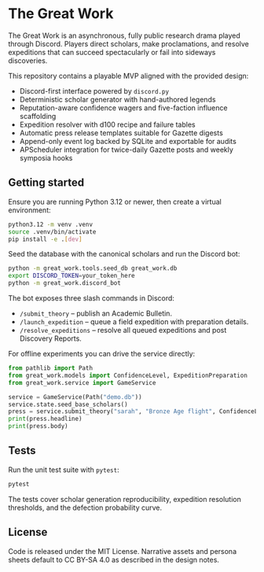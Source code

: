 # The Great Work

The Great Work is an asynchronous, fully public research drama played through Discord. Players direct scholars, make proclamations, and resolve expeditions that can succeed spectacularly or fail into sideways discoveries.

This repository contains a playable MVP aligned with the provided design:

* Discord-first interface powered by `discord.py`
* Deterministic scholar generator with hand-authored legends
* Reputation-aware confidence wagers and five-faction influence scaffolding
* Expedition resolver with d100 recipe and failure tables
* Automatic press release templates suitable for Gazette digests
* Append-only event log backed by SQLite and exportable for audits
* APScheduler integration for twice-daily Gazette posts and weekly symposia hooks

## Getting started

Ensure you are running Python 3.12 or newer, then create a virtual environment:

```bash
python3.12 -m venv .venv
source .venv/bin/activate
pip install -e .[dev]
```

Seed the database with the canonical scholars and run the Discord bot:

```bash
python -m great_work.tools.seed_db great_work.db
export DISCORD_TOKEN=your_token_here
python -m great_work.discord_bot
```

The bot exposes three slash commands in Discord:

* `/submit_theory` – publish an Academic Bulletin.
* `/launch_expedition` – queue a field expedition with preparation details.
* `/resolve_expeditions` – resolve all queued expeditions and post Discovery Reports.

For offline experiments you can drive the service directly:

```python
from pathlib import Path
from great_work.models import ConfidenceLevel, ExpeditionPreparation
from great_work.service import GameService

service = GameService(Path("demo.db"))
service.state.seed_base_scholars()
press = service.submit_theory("sarah", "Bronze Age flight", ConfidenceLevel.CERTAIN, ["s.ironquill"], "Friday 20:00")
print(press.headline)
print(press.body)
```

## Tests

Run the unit test suite with `pytest`:

```bash
pytest
```

The tests cover scholar generation reproducibility, expedition resolution thresholds, and the defection probability curve.

## License

Code is released under the MIT License. Narrative assets and persona sheets default to CC BY-SA 4.0 as described in the design notes.
